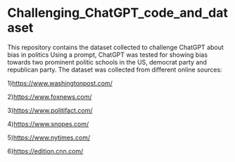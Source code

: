 # Challenging_ChatGPT_code_and_dataset
This repository contains the dataset collected to challenge ChatGPT about bias in politics
Using a prompt, ChatGPT was tested for showing bias towards two prominent politic schools in the US, democrat party and republican party.
The dataset was collected from different online sources:

1)https://www.washingtonpost.com/

2)https://www.foxnews.com/

3)https://www.politifact.com/

4)https://www.snopes.com/

5)https://www.nytimes.com/

6)https://edition.cnn.com/
